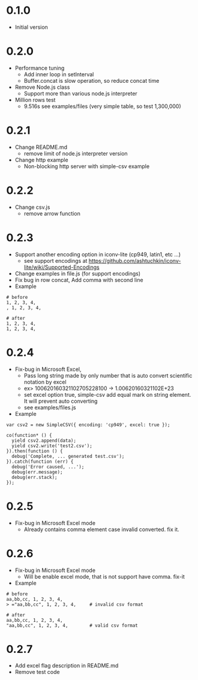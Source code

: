 # 0.1.0
* Initial version

# 0.2.0
* Performance tuning
    * Add inner loop in setInterval
    * Buffer.concat is slow operation, so reduce concat time
* Remove Node.js class
    * Support more than various node.js interpreter
* Million rows test
    * 9.516s see examples/files (very simple table, so test 1,300,000)

# 0.2.1
* Change README.md
    * remove limit of node.js interpreter version
* Change http example
    * Non-blocking http server with simple-csv example

# 0.2.2
* Change csv.js
    * remove arrow function
       
# 0.2.3
* Support another encoding option in iconv-lite (cp949, latin1, etc ...)
    * see support encodings at https://github.com/ashtuchkin/iconv-lite/wiki/Supported-Encodings
* Change examples in file.js (for support encodings)
* Fix bug in row concat, Add comma with second line
* Example

```
# before
1, 2, 3, 4,
, 1, 2, 3, 4,

# after
1, 2, 3, 4,
1, 2, 3, 4,
```

# 0.2.4
* Fix-bug in Microsoft Excel,
    * Pass long string made by only number that is auto convert scientific notation by excel
    * ex> 100620160321102705228100 -> 1.00620160321102E+23
    * set excel option true, simple-csv add equal mark on string element. It will prevent auto converting
    * see examples/files.js
* Example    

```
var csv2 = new SimpleCSV({ encoding: 'cp949', excel: true });

co(function* () {
  yield csv2.append(data);
  yield csv2.write('test2.csv');
}).then(function () {
  debug('Complete, ... generated test.csv');
}).catch(function (err) {
  debug('Error caused, ...');
  debug(err.message);
  debug(err.stack);
});
```

# 0.2.5
* Fix-bug in Microsoft Excel mode
    * Already contains comma element case invalid converted. fix it.
    
    
# 0.2.6
* Fix-bug in Microsoft Excel mode
    * Will be enable excel mode, that is not support have comma. fix-it
* Example

```
# before
aa,bb,cc, 1, 2, 3, 4,
> ="aa,bb,cc", 1, 2, 3, 4,     # invalid csv format

# after
aa,bb,cc, 1, 2, 3, 4,
"aa,bb,cc", 1, 2, 3, 4,        # valid csv format
```

# 0.2.7
* Add excel flag description in README.md
* Remove test code